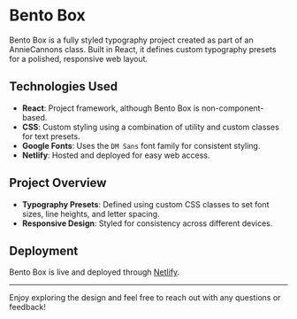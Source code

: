 # Bento Box

Bento Box is a fully styled typography project created as part of an AnnieCannons class. Built in React, it defines custom typography presets for a polished, responsive web layout.

## Technologies Used

- **React**: Project framework, although Bento Box is non-component-based.
- **CSS**: Custom styling using a combination of utility and custom classes for text presets.
- **Google Fonts**: Uses the `DM Sans` font family for consistent styling.
- **Netlify**: Hosted and deployed for easy web access.

## Project Overview

- **Typography Presets**: Defined using custom CSS classes to set font sizes, line heights, and letter spacing.
- **Responsive Design**: Styled for consistency across different devices.

## Deployment

Bento Box is live and deployed through [Netlify](https://www.netlify.com/).

---

Enjoy exploring the design and feel free to reach out with any questions or feedback!





